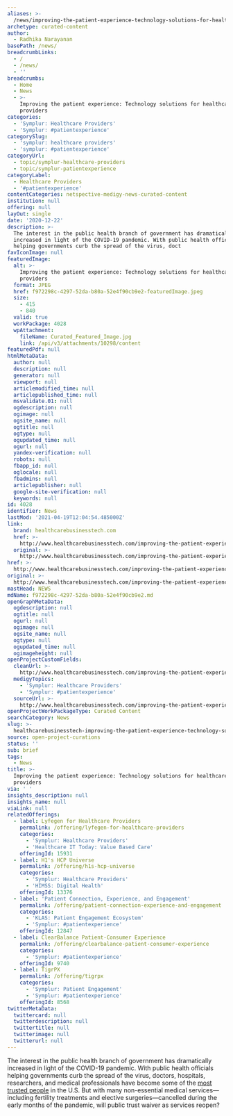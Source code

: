 ```yaml
---
aliases: >-
  /news/improving-the-patient-experience-technology-solutions-for-healthcare-providers
archetype: curated-content
author:
  - Radhika Narayanan
basePath: /news/
breadcrumbLinks:
  - /
  - /news/
  - ''
breadcrumbs:
  - Home
  - News
  - >-
    Improving the patient experience: Technology solutions for healthcare
    providers
categories:
  - 'Symplur: Healthcare Providers'
  - 'Symplur: #patientexperience'
categorySlug:
  - 'symplur: healthcare providers'
  - 'symplur: #patientexperience'
categoryUrl:
  - topic/symplur-healthcare-providers
  - topic/symplur-patientexperience
categoryLabel:
  - Healthcare Providers
  - '#patientexperience'
contentCategories: netspective-medigy-news-curated-content
institution: null
offering: null
layOut: single
date: '2020-12-22'
description: >-
  The interest in the public health branch of government has dramatically
  increased in light of the COVID-19 pandemic. With public health officials
  helping governments curb the spread of the virus, doct
favIconImage: null
featuredImage:
  alt: >-
    Improving the patient experience: Technology solutions for healthcare
    providers
  format: JPEG
  href: f972298c-4297-52da-b80a-52e4f90cb9e2-featuredImage.jpeg
  size:
    - 415
    - 840
  valid: true
  workPackage: 4028
  wpAttachment:
    fileName: Curated_Featured_Image.jpg
    link: /api/v3/attachments/10298/content
featuredPdf: null
htmlMetaData:
  author: null
  description: null
  generator: null
  viewport: null
  articlemodified_time: null
  articlepublished_time: null
  msvalidate.01: null
  ogdescription: null
  ogimage: null
  ogsite_name: null
  ogtitle: null
  ogtype: null
  ogupdated_time: null
  ogurl: null
  yandex-verification: null
  robots: null
  fbapp_id: null
  oglocale: null
  fbadmins: null
  articlepublisher: null
  google-site-verification: null
  keywords: null
id: 4028
identifier: News
lastMod: '2021-04-19T12:04:54.485000Z'
link:
  brand: healthcarebusinesstech.com
  href: >-
    http://www.healthcarebusinesstech.com/improving-the-patient-experience-technology-solutions-for-healthcare-providers/
  original: >-
    http://www.healthcarebusinesstech.com/improving-the-patient-experience-technology-solutions-for-healthcare-providers/
href: >-
  http://www.healthcarebusinesstech.com/improving-the-patient-experience-technology-solutions-for-healthcare-providers/
original: >-
  http://www.healthcarebusinesstech.com/improving-the-patient-experience-technology-solutions-for-healthcare-providers/
mastHead: NEWS
mdName: f972298c-4297-52da-b80a-52e4f90cb9e2.md
openGraphMetaData:
  ogdescription: null
  ogtitle: null
  ogurl: null
  ogimage: null
  ogsite_name: null
  ogtype: null
  ogupdated_time: null
  ogimageheight: null
openProjectCustomFields:
  cleanUrl: >-
    http://www.healthcarebusinesstech.com/improving-the-patient-experience-technology-solutions-for-healthcare-providers/
  medigyTopics:
    - 'Symplur: Healthcare Providers'
    - 'Symplur: #patientexperience'
  sourceUrl: >-
    http://www.healthcarebusinesstech.com/improving-the-patient-experience-technology-solutions-for-healthcare-providers/
openProjectWorkPackageType: Curated Content
searchCategory: News
slug: >-
  healthcarebusinesstech-improving-the-patient-experience-technology-solutions-for-healthcare-providers
source: open-project-curations
status: ''
sub: brief
tags:
  - News
title: >-
  Improving the patient experience: Technology solutions for healthcare
  providers
via: ' '
insights_description: null
insights_name: null
viaLink: null
relatedOfferings:
  - label: Lyfegen for Healthcare Providers
    permalink: /offering/lyfegen-for-healthcare-providers
    categories:
      - 'Symplur: Healthcare Providers'
      - 'Healthcare IT Today: Value Based Care'
    offeringId: 15931
  - label: H1's HCP Universe
    permalink: /offering/h1s-hcp-universe
    categories:
      - 'Symplur: Healthcare Providers'
      - 'HIMSS: Digital Health'
    offeringId: 13376
  - label: 'Patient Connection, Experience, and Engagement'
    permalink: /offering/patient-connection-experience-and-engagement
    categories:
      - 'KLAS: Patient Engagement Ecosystem'
      - 'Symplur: #patientexperience'
    offeringId: 12847
  - label: ClearBalance Patient-Consumer Experience
    permalink: /offering/clearbalance-patient-consumer-experience
    categories:
      - 'Symplur: #patientexperience'
    offeringId: 9740
  - label: TigrPX
    permalink: /offering/tigrpx
    categories:
      - 'Symplur: Patient Engagement'
      - 'Symplur: #patientexperience'
    offeringId: 8568
twitterMetaData:
  twittercard: null
  twitterdescription: null
  twittertitle: null
  twitterimage: null
  twitterurl: null
---
```

<p>The interest in the public health branch of government has dramatically increased in light of the COVID-19 pandemic. With public health officials helping governments curb the spread of the virus, doctors, hospitals, researchers, and medical professionals have become some of the <a href="http://www.kateto.net/COVID19%20CONSORTIUM%20REPORT%20April%202020.pdf">most trusted people</a> in the U.S. But with many non-essential medical services—including fertility treatments and elective surgeries—cancelled during the early months of the pandemic, will public trust waiver as services reopen?</p>